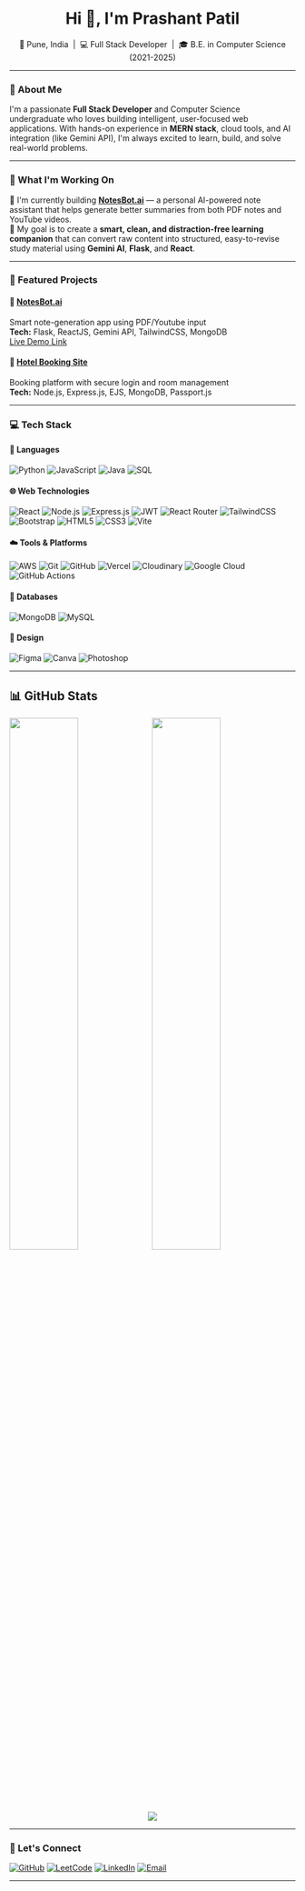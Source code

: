 <h1 align="center">Hi 👋, I'm Prashant Patil</h1>
<p align="center">
  📍 Pune, India &nbsp;|&nbsp;
  💻 Full Stack Developer &nbsp;|&nbsp;
  🎓 B.E. in Computer Science (2021-2025)
</p>


---

### 🚀 About Me

I'm a passionate **Full Stack Developer** and Computer Science undergraduate who loves building intelligent, user-focused web applications. With hands-on experience in **MERN stack**, cloud tools, and AI integration (like Gemini API), I'm always excited to learn, build, and solve real-world problems.


---

### 🚧 What I'm Working On

🔧 I'm currently building **[NotesBot.ai](https://github.com/prashant1177/NotesBot)** — a personal AI-powered note assistant that helps generate better summaries from both PDF notes and YouTube videos.  
🧠 My goal is to create a **smart, clean, and distraction-free learning companion** that can convert raw content into structured, easy-to-revise study material using **Gemini AI**, **Flask**, and **React**.


---

### 🌟 Featured Projects

#### 📘 [NotesBot.ai](https://github.com/prashant1177/NotesBot)  
Smart note-generation app using PDF/Youtube input  
**Tech:** Flask, ReactJS, Gemini API, TailwindCSS, MongoDB  
[Live Demo Link](https://notes-bot-nine.vercel.app/)

#### 🏨 [Hotel Booking Site](https://github.com/prashant1177/hotel-booking-site)  
Booking platform with secure login and room management  
**Tech:** Node.js, Express.js, EJS, MongoDB, Passport.js  


---

### 💻 Tech Stack

#### 🚀 Languages  
![Python](https://img.shields.io/badge/Python-3776AB?style=for-the-badge&logo=python&logoColor=white)
![JavaScript](https://img.shields.io/badge/JavaScript-F7DF1E?style=for-the-badge&logo=javascript&logoColor=black)
![Java](https://img.shields.io/badge/Java-ED8B00?style=for-the-badge&logo=java&logoColor=white)
![SQL](https://img.shields.io/badge/SQL-4479A1?style=for-the-badge&logo=postgresql&logoColor=white)

#### 🌐 Web Technologies  
![React](https://img.shields.io/badge/React-20232A?style=for-the-badge&logo=react&logoColor=61DAFB)
![Node.js](https://img.shields.io/badge/Node.js-339933?style=for-the-badge&logo=nodedotjs&logoColor=white)
![Express.js](https://img.shields.io/badge/Express.js-000000?style=for-the-badge&logo=express&logoColor=white)
![JWT](https://img.shields.io/badge/JWT-000000?style=for-the-badge&logo=jsonwebtokens&logoColor=white)
![React Router](https://img.shields.io/badge/React_Router-CA4245?style=for-the-badge&logo=react-router&logoColor=white)
![TailwindCSS](https://img.shields.io/badge/TailwindCSS-38B2AC?style=for-the-badge&logo=tailwind-css&logoColor=white)
![Bootstrap](https://img.shields.io/badge/Bootstrap-7952B3?style=for-the-badge&logo=bootstrap&logoColor=white)
![HTML5](https://img.shields.io/badge/HTML5-E34F26?style=for-the-badge&logo=html5&logoColor=white)
![CSS3](https://img.shields.io/badge/CSS3-1572B6?style=for-the-badge&logo=css3&logoColor=white)
![Vite](https://img.shields.io/badge/Vite-646CFF?style=for-the-badge&logo=vite&logoColor=white)

#### ☁️ Tools & Platforms  
![AWS](https://img.shields.io/badge/AWS-FF9900?style=for-the-badge&logo=amazonaws&logoColor=white)
![Git](https://img.shields.io/badge/Git-F05032?style=for-the-badge&logo=git&logoColor=white)
![GitHub](https://img.shields.io/badge/GitHub-181717?style=for-the-badge&logo=github&logoColor=white)
![Vercel](https://img.shields.io/badge/Vercel-000000?style=for-the-badge&logo=vercel&logoColor=white)
![Cloudinary](https://img.shields.io/badge/Cloudinary-3448C5?style=for-the-badge&logo=cloudinary&logoColor=white)
![Google Cloud](https://img.shields.io/badge/Google_Cloud-4285F4?style=for-the-badge&logo=googlecloud&logoColor=white)
![GitHub Actions](https://img.shields.io/badge/GitHub_Actions-2088FF?style=for-the-badge&logo=githubactions&logoColor=white)

#### 🧠 Databases  
![MongoDB](https://img.shields.io/badge/MongoDB-4EA94B?style=for-the-badge&logo=mongodb&logoColor=white)
![MySQL](https://img.shields.io/badge/MySQL-005C84?style=for-the-badge&logo=mysql&logoColor=white)

#### 🎨 Design  
![Figma](https://img.shields.io/badge/Figma-F24E1E?style=for-the-badge&logo=figma&logoColor=white)
![Canva](https://img.shields.io/badge/Canva-00C4CC?style=for-the-badge&logo=canva&logoColor=white)
![Photoshop](https://img.shields.io/badge/Photoshop-31A8FF?style=for-the-badge&logo=adobephotoshop&logoColor=white)


---

## 📊 GitHub Stats

<!-- GitHub Stats -->
<img src="https://github-readme-stats.vercel.app/api?username=prashant1177&show_icons=true&theme=radical" width="49%" />

<!-- Top Languages -->
<img src="https://github-readme-stats.vercel.app/api/top-langs/?username=prashant1177&layout=compact&theme=radical" width="49%" />

<!-- GitHub Streak -->
<p align="center">
  <img src="https://streak-stats.demolab.com?user=prashant1177&theme=radical&hide_border=false" />
</p>


---

### 🔗 Let's Connect

[![GitHub](https://img.shields.io/badge/GitHub-181717?style=for-the-badge&logo=github)](https://github.com/prashant1177)
[![LeetCode](https://img.shields.io/badge/LeetCode-FFA116?style=for-the-badge&logo=leetcode&logoColor=black)](https://leetcode.com/prashant1177)
[![LinkedIn](https://img.shields.io/badge/LinkedIn-0A66C2?style=for-the-badge&logo=linkedin&logoColor=white)](https://linkedin.com/in/prashant1177)
[![Email](https://img.shields.io/badge/Email-prashantjpatil49@gmail.com-D14836?style=for-the-badge&logo=gmail&logoColor=white)](mailto:prashantjpatil49@gmail.com)

---

